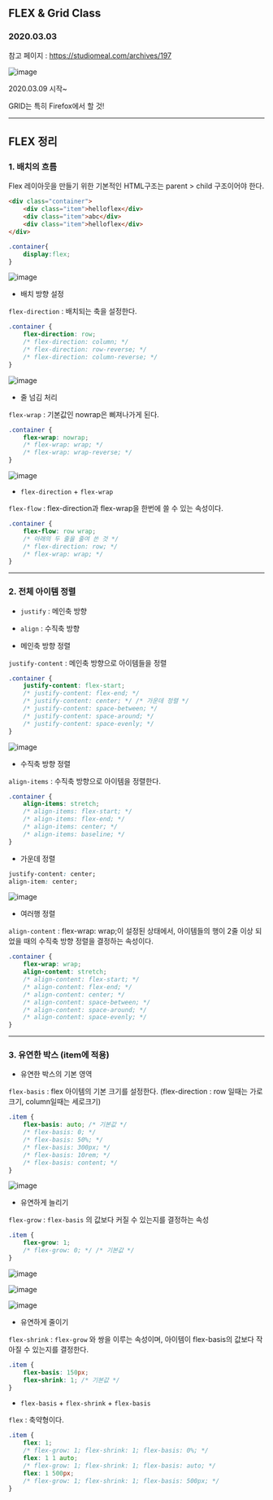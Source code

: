 ## FLEX & Grid Class

### 2020.03.03 

참고 페이지 : https://studiomeal.com/archives/197

![image](https://user-images.githubusercontent.com/43080040/76209471-4a7a0e80-6245-11ea-9644-53054319a5ff.png)

2020.03.09 시작~

GRID는 특히 Firefox에서 할 것!

---

## FLEX 정리

### 1. 배치의 흐름

Flex 레이아웃을 만들기 위한 기본적인 HTML구조는 parent > child 구조이어야 한다.

```html
<div class="container">
	<div class="item">helloflex</div>
	<div class="item">abc</div>
	<div class="item">helloflex</div>
</div>
```

```css
.container{
	display:flex;
}
```

![image](https://user-images.githubusercontent.com/43080040/77759720-8d771700-7078-11ea-945c-9b765eabdb51.png)



- 배치 방향 설정

`flex-direction` : 배치되는 축을 설정한다.

```css
.container {
	flex-direction: row;
	/* flex-direction: column; */
	/* flex-direction: row-reverse; */
	/* flex-direction: column-reverse; */
}
```

![image](https://user-images.githubusercontent.com/43080040/77760019-0ecea980-7079-11ea-9278-c9d6fb32d9d3.png)



- 줄 넘김 처리

`flex-wrap` : 기본값인 nowrap은 삐져나가게 된다.

```css
.container {
	flex-wrap: nowrap;
	/* flex-wrap: wrap; */
	/* flex-wrap: wrap-reverse; */
}
```

![image](https://user-images.githubusercontent.com/43080040/77760132-3faede80-7079-11ea-8af9-c497ccf10f47.png)



- `flex-direction` + `flex-wrap`

`flex-flow` : flex-direction과 flex-wrap을 한번에 쓸 수 있는 속성이다.

```css
.container {
	flex-flow: row wrap;
	/* 아래의 두 줄을 줄여 쓴 것 */
	/* flex-direction: row; */
	/* flex-wrap: wrap; */
}
```

---

### 2. 전체 아이템 정렬

- `justify` : 메인축 방향
- `align` : 수직축 방향

- 메인축 방향 정렬

`justify-content` : 메인축 방향으로 아이템들을 정렬

```css
.container {
	justify-content: flex-start;
	/* justify-content: flex-end; */
	/* justify-content: center; */ /* 가운데 정렬 */
	/* justify-content: space-between; */
	/* justify-content: space-around; */
	/* justify-content: space-evenly; */
}
```

 ![image](https://user-images.githubusercontent.com/43080040/77760916-7df8cd80-707a-11ea-972b-5b7e09b94ae5.png)



- 수직축 방향 정렬

`align-items` : 수직축 방향으로 아이템을 정렬한다.

```css
.container {
	align-items: stretch;
	/* align-items: flex-start; */
	/* align-items: flex-end; */
	/* align-items: center; */
	/* align-items: baseline; */
}
```



- 가운데 정렬

```css
justify-content: center;
align-item: center;
```

![image](https://user-images.githubusercontent.com/43080040/77761207-07100480-707b-11ea-9350-baa55b2a98f7.png)



- 여러행 정렬

`align-content` : flex-wrap: wrap;이 설정된 상태에서, 아이템들의 행이 2줄 이상 되었을 때의 수직축 방향 정렬을 결정하는 속성이다.

```css
.container {
	flex-wrap: wrap;
	align-content: stretch;
	/* align-content: flex-start; */
	/* align-content: flex-end; */
	/* align-content: center; */
	/* align-content: space-between; */
	/* align-content: space-around; */
	/* align-content: space-evenly; */
}
```

---

### 3. 유연한 박스 (item에 적용)

- 유연한 박스의 기본 영역

`flex-basis` : flex 아이템의 기본 크기를 설정한다. (flex-direction : row 일때는 가로크기, column일때는 세로크기)

```css
.item {
	flex-basis: auto; /* 기본값 */
	/* flex-basis: 0; */
	/* flex-basis: 50%; */
	/* flex-basis: 300px; */
	/* flex-basis: 10rem; */
	/* flex-basis: content; */
}
```

![image](https://user-images.githubusercontent.com/43080040/77762603-1ee88800-707d-11ea-82d3-8c137455608f.png)



- 유연하게 늘리기

`flex-grow` : `flex-basis` 의 값보다 커질 수 있는지를 결정하는 속성

```css
.item {
	flex-grow: 1;
	/* flex-grow: 0; */ /* 기본값 */
}
```

![image](https://user-images.githubusercontent.com/43080040/77762810-6bcc5e80-707d-11ea-951a-7bc849f8f6d9.png)

![image](https://user-images.githubusercontent.com/43080040/77762786-62db8d00-707d-11ea-8364-0471131f98c4.png)

![image](https://user-images.githubusercontent.com/43080040/77762865-81da1f00-707d-11ea-9edf-b3abcfc9056f.png)



- 유연하게 줄이기

`flex-shrink` : `flex-grow` 와 쌍을 이루는 속성이며, 아이템이 flex-basis의 값보다 작아질 수 있는지를 결정한다.

```css
.item {
	flex-basis: 150px;
	flex-shrink: 1; /* 기본값 */
}
```



- `flex-basis` + `flex-shrink` + `flex-basis`

`flex` : 축약형이다.

```css
.item {
	flex: 1;
	/* flex-grow: 1; flex-shrink: 1; flex-basis: 0%; */
	flex: 1 1 auto;
	/* flex-grow: 1; flex-shrink: 1; flex-basis: auto; */
	flex: 1 500px;
	/* flex-grow: 1; flex-shrink: 1; flex-basis: 500px; */
}
```


